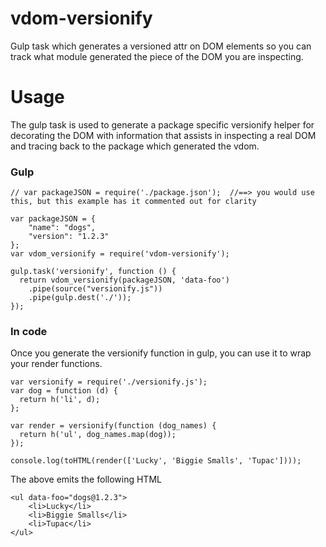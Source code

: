 # vdom-versionify
Gulp task which generates a versioned attr on DOM elements so you can track what module generated the piece of the DOM you are inspecting.

# Usage

The gulp task is used to generate a package specific versionify helper for decorating the DOM with information that assists in inspecting a real DOM and tracing back to the package which generated the vdom.

### Gulp

```
// var packageJSON = require('./package.json');  //==> you would use this, but this example has it commented out for clarity

var packageJSON = {
	"name": "dogs",
	"version": "1.2.3"
};
var vdom_versionify = require('vdom-versionify');

gulp.task('versionify', function () {
  return vdom_versionify(packageJSON, 'data-foo')
    .pipe(source("versionify.js"))
    .pipe(gulp.dest('./'));
});
```

### In code

Once you generate the versionify function in gulp, you can use it to wrap your render functions.

```
var versionify = require('./versionify.js');
var dog = function (d) {
  return h('li', d);
};

var render = versionify(function (dog_names) {
  return h('ul', dog_names.map(dog));
});

console.log(toHTML(render(['Lucky', 'Biggie Smalls', 'Tupac'])));

```

The above emits the following HTML

```
<ul data-foo="dogs@1.2.3">
	<li>Lucky</li>
	<li>Biggie Smalls</li>
	<li>Tupac</li>
</ul>

```

